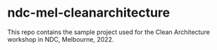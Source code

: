 # ndc-mel-cleanarchitecture
This repo contains the sample project used for the Clean Architecture workshop in NDC, Melbourne, 2022.
